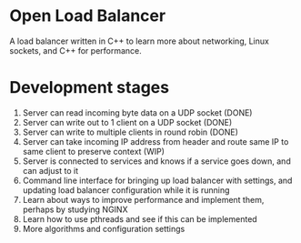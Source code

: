 # Open Load Balancer

A load balancer written in C++ to learn more about networking, Linux sockets, and C++ for performance.

# Development stages

1) Server can read incoming byte data on a UDP socket (DONE)
2) Server can write out to 1 client on a UDP socket (DONE)
3) Server can write to multiple clients in round robin (DONE)
4) Server can take incoming IP address from header and route same IP to same client to preserve context (WIP)
5) Server is connected to services and knows if a service goes down, and can adjust to it
6) Command line interface for bringing up load balancer with settings, and updating load balancer configuration while it is running
8) Learn about ways to improve performance and implement them, perhaps by studying NGINX
9) Learn how to use pthreads and see if this can be implemented
10) More algorithms and configuration settings

